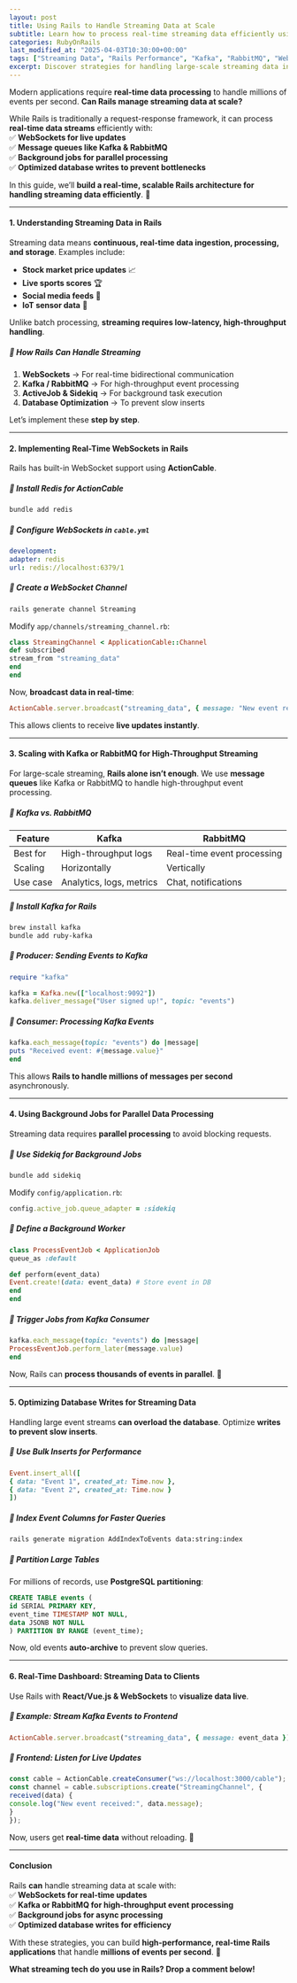 ```yaml
---
layout: post
title: Using Rails to Handle Streaming Data at Scale
subtitle: Learn how to process real-time streaming data efficiently using Ruby on Rails.
categories: RubyOnRails
last_modified_at: "2025-04-03T10:30:00+00:00"
tags: ["Streaming Data", "Rails Performance", "Kafka", "RabbitMQ", "WebSockets", "Event-Driven"]
excerpt: Discover strategies for handling large-scale streaming data in Ruby on Rails using WebSockets, Kafka, RabbitMQ, and event-driven architectures.
---
```



Modern applications require **real-time data processing** to handle millions of events per second. **Can Rails manage streaming data at scale?**

While Rails is traditionally a request-response framework, it can process **real-time data streams** efficiently with:  
✅ **WebSockets for live updates**  
✅ **Message queues like Kafka & RabbitMQ**  
✅ **Background jobs for parallel processing**  
✅ **Optimized database writes to prevent bottlenecks**

In this guide, we’ll **build a real-time, scalable Rails architecture for handling streaming data efficiently**. 🚀

---

#### **1. Understanding Streaming Data in Rails**
Streaming data means **continuous, real-time data ingestion, processing, and storage**. Examples include:
- **Stock market price updates** 📈
- **Live sports scores** 🏆
- **Social media feeds** 📢
- **IoT sensor data** 📡

Unlike batch processing, **streaming requires low-latency, high-throughput handling**.

##### **🚀 How Rails Can Handle Streaming**
1. **WebSockets** → For real-time bidirectional communication
2. **Kafka / RabbitMQ** → For high-throughput event processing
3. **ActiveJob & Sidekiq** → For background task execution
4. **Database Optimization** → To prevent slow inserts

Let’s implement these **step by step**.

---

#### **2. Implementing Real-Time WebSockets in Rails**
Rails has built-in WebSocket support using **ActionCable**.

##### **📌 Install Redis for ActionCable**
```sh
bundle add redis
```

##### **📌 Configure WebSockets in `cable.yml`**
```yml
development:
adapter: redis
url: redis://localhost:6379/1
```

##### **📌 Create a WebSocket Channel**
```sh
rails generate channel Streaming
```

Modify `app/channels/streaming_channel.rb`:  
```ruby
class StreamingChannel < ApplicationCable::Channel
def subscribed
stream_from "streaming_data"
end
end
```

Now, **broadcast data in real-time**:  
```ruby
ActionCable.server.broadcast("streaming_data", { message: "New event received" })
```

This allows clients to receive **live updates instantly**.

---

#### **3. Scaling with Kafka or RabbitMQ for High-Throughput Streaming**
For large-scale streaming, **Rails alone isn’t enough**. We use **message queues** like Kafka or RabbitMQ to handle high-throughput event processing.

##### **📌 Kafka vs. RabbitMQ**
| Feature  | Kafka  | RabbitMQ  |
|----------|--------|-----------|
| Best for | High-throughput logs | Real-time event processing |
| Scaling  | Horizontally | Vertically |
| Use case | Analytics, logs, metrics | Chat, notifications |

##### **📌 Install Kafka for Rails**
```sh
brew install kafka
bundle add ruby-kafka
```

##### **📌 Producer: Sending Events to Kafka**
```ruby
require "kafka"

kafka = Kafka.new(["localhost:9092"])
kafka.deliver_message("User signed up!", topic: "events")
```

##### **📌 Consumer: Processing Kafka Events**
```ruby
kafka.each_message(topic: "events") do |message|
puts "Received event: #{message.value}"
end
```

This allows **Rails to handle millions of messages per second** asynchronously.

---

#### **4. Using Background Jobs for Parallel Data Processing**
Streaming data requires **parallel processing** to avoid blocking requests.

##### **📌 Use Sidekiq for Background Jobs**
```sh
bundle add sidekiq
```

Modify `config/application.rb`:  
```ruby
config.active_job.queue_adapter = :sidekiq
```

##### **📌 Define a Background Worker**
```ruby
class ProcessEventJob < ApplicationJob
queue_as :default

def perform(event_data)
Event.create!(data: event_data) # Store event in DB
end
end
```

##### **📌 Trigger Jobs from Kafka Consumer**
```ruby
kafka.each_message(topic: "events") do |message|
ProcessEventJob.perform_later(message.value)
end
```

Now, Rails can **process thousands of events in parallel**. 🚀

---

#### **5. Optimizing Database Writes for Streaming Data**
Handling large event streams **can overload the database**. Optimize **writes to prevent slow inserts**.

##### **📌 Use Bulk Inserts for Performance**
```ruby
Event.insert_all([
{ data: "Event 1", created_at: Time.now },
{ data: "Event 2", created_at: Time.now }
])
```

##### **📌 Index Event Columns for Faster Queries**
```sh
rails generate migration AddIndexToEvents data:string:index
```

##### **📌 Partition Large Tables**
For millions of records, use **PostgreSQL partitioning**:  
```sql
CREATE TABLE events (
id SERIAL PRIMARY KEY,
event_time TIMESTAMP NOT NULL,
data JSONB NOT NULL
) PARTITION BY RANGE (event_time);
```

Now, old events **auto-archive** to prevent slow queries.

---

#### **6. Real-Time Dashboard: Streaming Data to Clients**
Use Rails with **React/Vue.js & WebSockets** to **visualize data live**.

##### **📌 Example: Stream Kafka Events to Frontend**
```ruby
ActionCable.server.broadcast("streaming_data", { message: event_data })
```

##### **📌 Frontend: Listen for Live Updates**
```javascript
const cable = ActionCable.createConsumer("ws://localhost:3000/cable");
const channel = cable.subscriptions.create("StreamingChannel", {
received(data) {
console.log("New event received:", data.message);
}
});
```

Now, users get **real-time data** without reloading. 🚀

---

#### **Conclusion**
Rails **can** handle streaming data at scale with:  
✅ **WebSockets for real-time updates**  
✅ **Kafka or RabbitMQ for high-throughput event processing**  
✅ **Background jobs for async processing**  
✅ **Optimized database writes for efficiency**

With these strategies, you can build **high-performance, real-time Rails applications** that handle **millions of events per second**. 🚀

**What streaming tech do you use in Rails? Drop a comment below!**  
